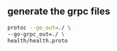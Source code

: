## generate the grpc files
```bash
protoc --go_out=./ \    
--go-grpc_out=./ \
health/health.proto
```